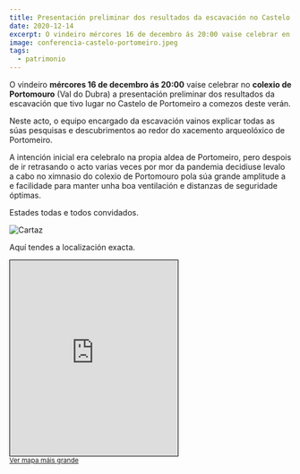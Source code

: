 ```yaml
---
title: Presentación preliminar dos resultados da escavación no Castelo de Portomeiro 2020
date: 2020-12-14
excerpt: O vindeiro mércores 16 de decembro ás 20:00 vaise celebrar en Portomouro a presentación preliminar dos resultados da escavación do no Castelo de Portomeiro.
image: conferencia-castelo-portomeiro.jpeg
tags:
  - patrimonio
---
```


O vindeiro **mércores 16 de decembro ás 20:00** vaise celebrar no **colexio de Portomouro** (Val do Dubra) a presentación preliminar dos resultados da escavación que tivo lugar no Castelo de Portomeiro a comezos deste verán.

Neste acto, o equipo encargado da escavación vainos explicar todas as súas pesquisas e descubrimentos ao redor do xacemento arqueolóxico de Portomeiro.

A intención inicial era celebralo na propia aldea de Portomeiro, pero despois de ir retrasando o acto varias veces por mor da pandemia decidiuse levalo a cabo no ximnasio do colexio de Portomouro pola súa grande amplitude a e facilidade para manter unha boa ventilación e distanzas de seguridade óptimas.

Estades todas e todos convidados.

![Cartaz](conferencia-castelo-portomeiro.jpeg)

Aquí tendes a localización exacta.

<p>
  <div class="Embed">
  <iframe height="350" frameborder="0" scrolling="no" marginheight="0" marginwidth="0" src="https://www.openstreetmap.org/export/embed.html?bbox=-8.652811646461489%2C42.96167732926015%2C-8.650558590888979%2C42.96298065885562&amp;layer=mapnik&amp;marker=42.96232835416921%2C-8.651683801635954" style="border: 1px solid black"></iframe><br/>
  </div>
  <small><a href="https://www.openstreetmap.org/?mlat=42.96233&amp;mlon=-8.65168#map=19/42.96233/-8.65169">Ver mapa máis grande</a></small>
</p>
